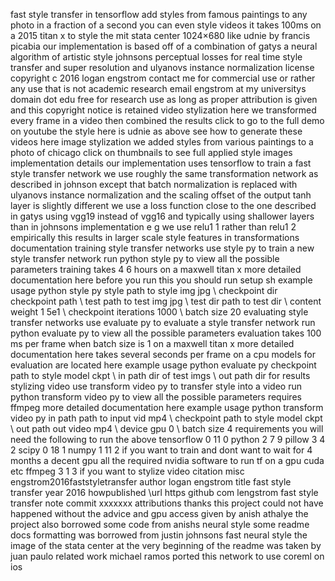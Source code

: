 fast style transfer in tensorflow add styles from famous paintings to any photo in a fraction of a second you can even style videos it takes 100ms on a 2015 titan x to style the mit stata center 1024×680 like udnie by francis picabia our implementation is based off of a combination of gatys a neural algorithm of artistic style johnsons perceptual losses for real time style transfer and super resolution and ulyanovs instance normalization license copyright c 2016 logan engstrom contact me for commercial use or rather any use that is not academic research email engstrom at my universitys domain dot edu free for research use as long as proper attribution is given and this copyright notice is retained video stylization here we transformed every frame in a video then combined the results click to go to the full demo on youtube the style here is udnie as above see how to generate these videos here image stylization we added styles from various paintings to a photo of chicago click on thumbnails to see full applied style images implementation details our implementation uses tensorflow to train a fast style transfer network we use roughly the same transformation network as described in johnson except that batch normalization is replaced with ulyanovs instance normalization and the scaling offset of the output tanh layer is slightly different we use a loss function close to the one described in gatys using vgg19 instead of vgg16 and typically using shallower layers than in johnsons implementation e g we use relu1 1 rather than relu1 2 empirically this results in larger scale style features in transformations documentation training style transfer networks use style py to train a new style transfer network run python style py to view all the possible parameters training takes 4 6 hours on a maxwell titan x more detailed documentation here before you run this you should run setup sh example usage python style py style path to style img jpg \ checkpoint dir checkpoint path \ test path to test img jpg \ test dir path to test dir \ content weight 1 5e1 \ checkpoint iterations 1000 \ batch size 20 evaluating style transfer networks use evaluate py to evaluate a style transfer network run python evaluate py to view all the possible parameters evaluation takes 100 ms per frame when batch size is 1 on a maxwell titan x more detailed documentation here takes several seconds per frame on a cpu models for evaluation are located here example usage python evaluate py checkpoint path to style model ckpt \ in path dir of test imgs \ out path dir for results stylizing video use transform video py to transfer style into a video run python transform video py to view all the possible parameters requires ffmpeg more detailed documentation here example usage python transform video py in path path to input vid mp4 \ checkpoint path to style model ckpt \ out path out video mp4 \ device gpu 0 \ batch size 4 requirements you will need the following to run the above tensorflow 0 11 0 python 2 7 9 pillow 3 4 2 scipy 0 18 1 numpy 1 11 2 if you want to train and dont want to wait for 4 months a decent gpu all the required nvidia software to run tf on a gpu cuda etc ffmpeg 3 1 3 if you want to stylize video citation misc engstrom2016faststyletransfer author logan engstrom title fast style transfer year 2016 howpublished \url https github com lengstrom fast style transfer note commit xxxxxxx attributions thanks this project could not have happened without the advice and gpu access given by anish athalye the project also borrowed some code from anishs neural style some readme docs formatting was borrowed from justin johnsons fast neural style the image of the stata center at the very beginning of the readme was taken by juan paulo related work michael ramos ported this network to use coreml on ios
